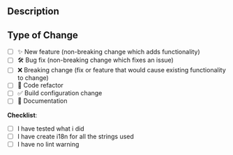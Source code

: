 <!--
  Thanks for contributing!

  Provide a description of your changes below and a general summary in the title

  Please look at the following checklist to ensure that your PR can be accepted quickly:
-->

## Description

<!--- Describe your changes in detail -->

## Type of Change

<!--- Put an `x` in all the boxes that apply: -->

- [ ] ✨ New feature (non-breaking change which adds functionality)
- [ ] 🛠️ Bug fix (non-breaking change which fixes an issue)
- [ ] ❌ Breaking change (fix or feature that would cause existing functionality to change)
- [ ] 🧹 Code refactor
- [ ] ✅ Build configuration change
- [ ] 📝 Documentation

**Checklist**:
- [ ] I have tested what i did
- [ ] I have create i18n for all the strings used
- [ ] I have no lint warning